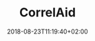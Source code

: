 ---
title: "CorrelAid"
date: 2018-08-23T11:19:40+02:00
draft: false
translationKey: "blog"
meta:
    title: "CorrelAid - Blog"
    description: "CorrelAid ist ein gemeinnütziger Verein mit einem Netzwerk von 650 ehrenamtlichen DatenanalystInnen."
    image: "509-correlaid-thumb.jpg"
    keywords: "CorrelAid, Data4Good, NGOs, Engagement 4.0"
---